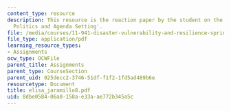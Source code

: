 ```yaml
---
content_type: resource
description: This resource is the reaction paper by the student on the topic 'Disaster
  Politics and Agenda Setting'.
file: /media/courses/11-941-disaster-vulnerability-and-resilience-spring-2005/8dbe058406a8158ae33aae772b345a5c_elisa_jaramillo8.pdf
file_type: application/pdf
learning_resource_types:
- Assignments
ocw_type: OCWFile
parent_title: Assignments
parent_type: CourseSection
parent_uid: 025decc2-3746-51df-f1f2-1fd5ad489b6e
resourcetype: Document
title: elisa_jaramillo8.pdf
uid: 8dbe0584-06a8-158a-e33a-ae772b345a5c
---
```

